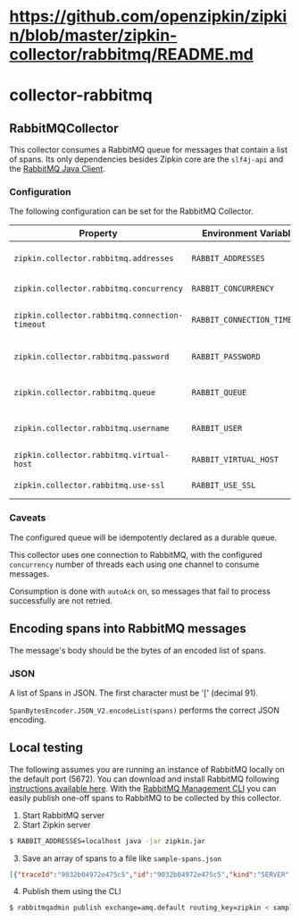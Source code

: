 # https://github.com/openzipkin/zipkin/blob/master/zipkin-collector/rabbitmq/README.md


# collector-rabbitmq

## RabbitMQCollector
This collector consumes a RabbitMQ queue for messages that contain a list of spans.
Its only dependencies besides Zipkin core are the `slf4j-api` and the [RabbitMQ Java Client](https://github.com/rabbitmq/rabbitmq-java-client).

### Configuration

The following configuration can be set for the RabbitMQ Collector.

Property | Environment Variable | Description
--- | --- | ---
`zipkin.collector.rabbitmq.addresses` | `RABBIT_ADDRESSES` | Comma-separated list of RabbitMQ addresses, ex. `localhost:5672,localhost:5673`
`zipkin.collector.rabbitmq.concurrency` | `RABBIT_CONCURRENCY` | Number of concurrent consumers. Defaults to `1`
`zipkin.collector.rabbitmq.connection-timeout` | `RABBIT_CONNECTION_TIMEOUT` | Milliseconds to wait establishing a connection. Defaults to `60000` (1 minute)
`zipkin.collector.rabbitmq.password` | `RABBIT_PASSWORD`| Password to use when connecting to RabbitMQ. Defaults to `guest`
`zipkin.collector.rabbitmq.queue` | `RABBIT_QUEUE` | Queue from which to collect span messages. Defaults to `zipkin`
`zipkin.collector.rabbitmq.username` | `RABBIT_USER` | Username to use when connecting to RabbitMQ. Defaults to `guest`
`zipkin.collector.rabbitmq.virtual-host` | `RABBIT_VIRTUAL_HOST` | RabbitMQ virtual host to use. Defaults to `/`
`zipkin.collector.rabbitmq.use-ssl` | `RABBIT_USE_SSL` | Set to `true` to use SSL when connecting to RabbitMQ

### Caveats

The configured queue will be idempotently declared as a durable queue.

This collector uses one connection to RabbitMQ, with the configured `concurrency` number of threads
each using one channel to consume messages.

Consumption is done with `autoAck` on, so messages that fail to process successfully are not retried.

## Encoding spans into RabbitMQ messages
The message's body should be the bytes of an encoded list of spans.

### JSON
A list of Spans in JSON. The first character must be '[' (decimal 91).

`SpanBytesEncoder.JSON_V2.encodeList(spans)` performs the correct JSON encoding.

## Local testing

The following assumes you are running an instance of RabbitMQ locally on the default port (5672).
You can download and install RabbitMQ following [instructions available here](https://www.rabbitmq.com/download.html).
With the [RabbitMQ Management CLI](https://www.rabbitmq.com/management-cli.html) you can easily publish
one-off spans to RabbitMQ to be collected by this collector.

1. Start RabbitMQ server
2. Start Zipkin server
```bash
$ RABBIT_ADDRESSES=localhost java -jar zipkin.jar
```
3. Save an array of spans to a file like `sample-spans.json`
```json
[{"traceId":"9032b04972e475c5","id":"9032b04972e475c5","kind":"SERVER","name":"get","timestamp":1505990621526000,"duration":612898,"localEndpoint":{"serviceName":"brave-webmvc-example","ipv4":"192.168.1.113"},"remoteEndpoint":{"serviceName":"","ipv4":"127.0.0.1","port":60149},"tags":{"error":"500 Internal Server Error","http.path":"/a"}}]
```
4. Publish them using the CLI 
```bash
$ rabbitmqadmin publish exchange=amq.default routing_key=zipkin < sample-spans.json
```